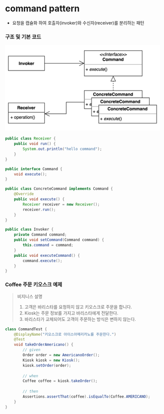 # command pattern
- 요청을 캡슐화 하여 호출자(invoker)와 수신자(receiver)를 분리하는 패턴

### 구조 및 기본 코드
![img.png](img.png)

```java
public class Receiver {
    public void run() {
        System.out.println("hello command");
    }
}
```
```java
public interface Command {
    void execute();
}
```
```java
public class ConcreteCommand implements Command {
    @Override
    public void execute() {
        Receiver receiver = new Receiver();
        receiver.run();
    }
}
```
```java
public class Invoker {
    private Command command;
    public void setCommand(Command command) {
        this.command = command;
    }
    public void executeCommand() {
        command.execute();
    }
}
```

### Coffee 주문 키오스크 예제
> 비지니스 설명
> 1. 고객은 바리스타를 요청하지 않고 키오스크로 주문을 합니다.
> 2. Kiosk는 주문 정보를 가지고 바리스타에게 전달한다.
> 3. 바리스타가 교체되어도 고객이 주문하는 방식은 변하지 않는다.

```java
class CommandTest {
    @DisplayName("키오스크로 아이스아메리카노를 주문한다.")
    @Test
    void takeOrderAmericano() {
        // given
        Order order = new AmericanoOrder();
        Kiosk kiosk = new Kiosk();
        kiosk.setOrder(order);

        // when
        Coffee coffee = kiosk.takeOrder();

        // then
        Assertions.assertThat(coffee).isEqualTo(Coffee.AMERICANO);
    }
}
```
